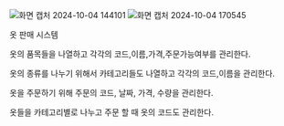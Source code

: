 

![화면 캡처 2024-10-04 144101](https://github.com/user-attachments/assets/d25d7cb0-eb56-4015-b87c-13f1418622b2)
![화면 캡처 2024-10-04 170545](https://github.com/user-attachments/assets/ae37d6c3-a6a6-4751-8f92-bca847ccac92)


옷 판매 시스템

옷의 품목들을 나열하고 각각의 코드,이름,가격,주문가능여부를 관리한다.

옷의 종류를 나누기 위해서 카테고리들도 나열하고 각각의 코드,이름을 관리한다.

옷을 주문하기 위해 주문의 코드, 날짜, 가격, 수량을 관리한다.

옷들을 카테고리별로 나누고 주문 할 때 옷의 코드도 관리한다.
